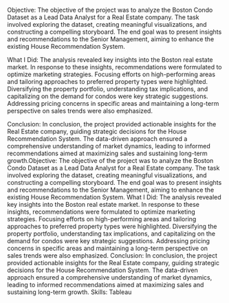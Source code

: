Objective:
The objective of the project was to analyze the Boston Condo Dataset as a Lead Data Analyst for a Real Estate company. The task involved exploring the dataset, creating meaningful visualizations, and constructing a compelling storyboard. The end goal was to present insights and recommendations to the Senior Management, aiming to enhance the existing House Recommendation System.

What I Did:
The analysis revealed key insights into the Boston real estate market. In response to these insights, recommendations were formulated to optimize marketing strategies. Focusing efforts on high-performing areas and tailoring approaches to preferred property types were highlighted. Diversifying the property portfolio, understanding tax implications, and capitalizing on the demand for condos were key strategic suggestions. Addressing pricing concerns in specific areas and maintaining a long-term perspective on sales trends were also emphasized.

Conclusion:
In conclusion, the project provided actionable insights for the Real Estate company, guiding strategic decisions for the House Recommendation System. The data-driven approach ensured a comprehensive understanding of market dynamics, leading to informed recommendations aimed at maximizing sales and sustaining long-term growth.Objective: The objective of the project was to analyze the Boston Condo Dataset as a Lead Data Analyst for a Real Estate company. The task involved exploring the dataset, creating meaningful visualizations, and constructing a compelling storyboard. The end goal was to present insights and recommendations to the Senior Management, aiming to enhance the existing House Recommendation System. What I Did: The analysis revealed key insights into the Boston real estate market. In response to these insights, recommendations were formulated to optimize marketing strategies. Focusing efforts on high-performing areas and tailoring approaches to preferred property types were highlighted. Diversifying the property portfolio, understanding tax implications, and capitalizing on the demand for condos were key strategic suggestions. Addressing pricing concerns in specific areas and maintaining a long-term perspective on sales trends were also emphasized. Conclusion: In conclusion, the project provided actionable insights for the Real Estate company, guiding strategic decisions for the House Recommendation System. The data-driven approach ensured a comprehensive understanding of market dynamics, leading to informed recommendations aimed at maximizing sales and sustaining long-term growth.
Skills: Tableau
